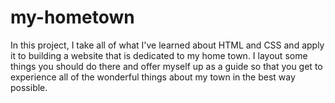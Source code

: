 # my-hometown

In this project, I take all of what I've learned about HTML and CSS and apply it to building a website that is dedicated to my home town. I layout some things you should do there and offer myself up as a guide so that you get to experience all of the wonderful things about my town in the best way possible.